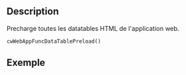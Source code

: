 ## Description
Precharge toutes les datatables HTML de l'application web.

```4d
cwWebAppFuncDataTablePreload()
```

## Exemple

```4d

```
